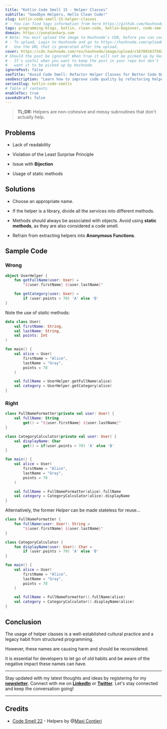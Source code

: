 ```yaml
---
title: "Kotlin Code Smell 15 - Helper Classes"
subtitle: "Goodbye Helpers, Hello Clean Code!"
slug: kotlin-code-smell-15-helper-classes
# - You can find tags information from here https://github.com/Hashnode/support/blob/main/misc/tags.json
tags: programming-blogs, kotlin, clean-code, kotlin-beginner, code-smell-1
domain: https://yonatankarp.com
# Note: You must upload the image to Hashnode's CDN, before you can use it here.
# - To upload, Login to Hashnode and go to https://hashnode.com/uploader
#   Use the URL that is generated after the upload.
cover: https://cdn.hashnode.com/res/hashnode/image/upload/v1670916375024/94ycSUHnD.jpeg
# Should the post be ignored? When true it will not be picked up by Hashnode.
# - It's useful when you want to keep the post in your repo but don't
#   want it to be picked up by Hashnode.
ignorePost: false
seoTitle: "Avoid Code Smell: Refactor Helper Classes for Better Code Quality"
seoDescription: "Learn how to improve code quality by refactoring helper classes. Discover why static methods and anonymous functions are code smells in Kotlin."
seriesSlug: kotlin-code-smells
# Table of contents
enableToc: true
saveAsDraft: false
---
```


> **TL;DR:** Helpers are non-cohesive and messy subroutines that don't actually help.

## **Problems**

* Lack of readability
    
* Violation of the Least Surprise Principle
    
* Issue with **Bijection**
    
* Usage of static methods
    

## **Solutions**

* Choose an appropriate name.
    
* If the helper is a library, divide all the services into different methods.
    
* Methods should always be associated with objects. Avoid using **static methods**, as they are also considered a code smell.
    
* Refrain from extracting helpers into **Anonymous Functions**.
    

## **Sample Code**

### Wrong

```kotlin
object UserHelper {
    fun getFullName(user: User) =
        "${user.firstName} ${user.lastName}"

    fun getCategory(user: User) =
        if (user.points > 70) 'A' else 'B'
}
```

Note the use of *static* methods:

```kotlin
data class User(
    val firstName: String,
    val lastName: String,
    val points: Int
)

fun main() {
    val alice = User(
        firstName = "Alice",
        lastName = "Gray",
        points = 78
    )

    val fullName = UserHelper.getFullName(alice)
    val category = UserHelper.getCategory(alice)
}
```

### Right

```kotlin
class FullNameFormatter(private val user: User) {
    val fullName: String
        get() = "${user.firstName} ${user.lastName}"
}

class CategoryCalculator(private val user: User) {
    val displayName: Char
        get() = if(user.points > 70) 'A' else 'B'
}

fun main() {
    val alice = User(
        firstName = "Alice",
        lastName = "Gray",
        points = 78
    )

    val fullName = FullNameFormatter(alice).fullName
    val category = CategoryCalculator(alice).displayName
}
```

Alternatively, the former *Helper* can be made stateless for reuse...

```kotlin
class FullNameFormatter {
    fun fullName(user: User): String =
        "${user.firstName} ${user.lastName}"
}

class CategoryCalculator {
    fun displayName(user: User): Char =
        if (user.points > 70) 'A' else 'B'
}

fun main() {
    val alice = User(
        firstName = "Alice",
        lastName = "Gray",
        points = 78
    )

    val fullName = FullNameFormatter().fullName(alice)
    val category = CategoryCalculator().displayName(alice)
}
```

## **Conclusion**

The usage of helper classes is a well-established cultural practice and a legacy habit from structured programming.

However, these names are causing harm and should be reconsidered.

It is essential for developers to let go of old habits and be aware of the negative impact these names can have.

---

Stay updated with my latest thoughts and ideas by registering for my [**newsletter**](https://yonatankarp.com/newsletter). Connect with me on [**LinkedIn**](https://www.linkedin.com/in/yonatankarp/) or [**Twitter**](https://twitter.com/yonatan_karp). Let's stay connected and keep the conversation going!

---

## Credits

* [Code Smell 22](https://maximilianocontieri.com/code-smell-22-helpers) - Helpers by @[Maxi Contieri](@mcsee)
